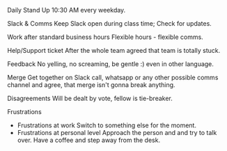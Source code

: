 Daily Stand Up
10:30 AM every weekday.

Slack & Comms
Keep Slack open during class time; Check for updates.

Work after standard business hours
Flexible hours - flexible comms.

Help/Support ticket
After the whole team agreed that team is totally stuck.

Feedback
No yelling, no screaming, be gentle :) even in other language.

Merge
Get together on Slack call, whatsapp or any other possible comms channel and agree, that merge isn't gonna break anything.

Disagreements
Will be dealt by vote, fellow is tie-breaker.

Frustrations

* Frustrations at work
  Switch to something else for the moment.
* Frustrations at personal level
  Approach the person and and try to talk over. Have a coffee and step away from the desk.
